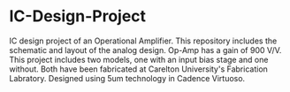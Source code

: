 # IC-Design-Project
IC design project of an Operational Amplifier. This repository includes the schematic and layout of the analog design. Op-Amp has a gain of 900 V/V. This project includes two models, one with an input bias stage and one without. Both have been fabricated at Carelton University's Fabrication Labratory. 
Designed using 5um technology in Cadence Virtuoso. 
